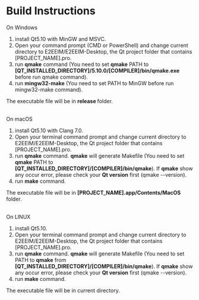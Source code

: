 # Build Instructions
  On Windows
  1. install Qt5.10 with MinGW and MSVC.
  2. Open your command prompt (CMD or PowerShell) and change current directory to E2EEIM/E2EEIM-Desktop, the Qt project folder that contains [PROJECT_NAME].pro.
  3. run <b>qmake</B> command (You need to set <b>qmake</b> PATH to <b>[QT_INSTALLED_DIRECTORY]/5.10.0/[COMPILER]/bin/qmake.exe</b> before run qmake command).
  4. run <b>mingw32-make</b> (You need to set PATH to MinGW before run mingw32-make command).
  
The executable file will be in <b> release </b> folder.
<br><br>

On macOS
  1. install Qt5.10 with Clang 7.0.
  2. Open your terminal command prompt and change current directory to E2EEIM/E2EEIM-Desktop, the Qt project folder that contains [PROJECT_NAME].pro.
  3. run <b>qmake</b> command. <b>qmake</b> will generate Makefile (You need to set <b>qmake</b> PATH to <b>[QT_INSTALLED_DIRECTORY]/[COMPILER]/bin/qmake</b>). If <b>qmake</b> show any occur error, please check your <b>Qt version</b> first (qmake --version).
  4. run <b>make</b> command.
  
The executable file will be in <b> [PROJECT_NAME].app/Contents/MacOS </b> folder.
<br><br>

On LINUX
  1. install Qt5.10.
  2. Open your terminal command prompt and change current directory to E2EEIM/E2EEIM-Desktop, the Qt project folder that contains [PROJECT_NAME].pro.
  3. run <b>qmake</b> command. <b>qmake</b> will generate Makefile (You need to set PATH to <b>qmake</b> from <b>[QT_INSTALLED_DIRECTORY]/[COMPILER]/bin/qmake</b>). If <b>qmake</b> show any occur error, please check your <b>Qt version</b>  first (qmake --version).
  4. run <b>make</b> command.
  
The executable file will be in current directory.
